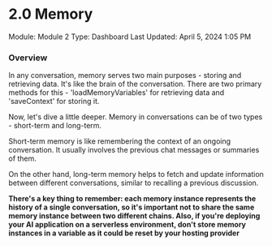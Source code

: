 # 2.0 Memory

Module: Module 2
Type: Dashboard
Last Updated: April 5, 2024 1:05 PM

### Overview

In any conversation, memory serves two main purposes - storing and retrieving data. It's like the brain of the conversation. There are two primary methods for this - 'loadMemoryVariables' for retrieving data and 'saveContext' for storing it.

Now, let's dive a little deeper. Memory in conversations can be of two types - short-term and long-term.

Short-term memory is like remembering the context of an ongoing conversation. It usually involves the previous chat messages or summaries of them.

On the other hand, long-term memory helps to fetch and update information between different conversations, similar to recalling a previous discussion.

**There's a key thing to remember: each memory instance represents the history of a single conversation, so it's important not to share the same memory instance between two different chains. Also, if you're deploying your AI application on a serverless environment, don't store memory instances in a variable as it could be reset by your hosting provider**